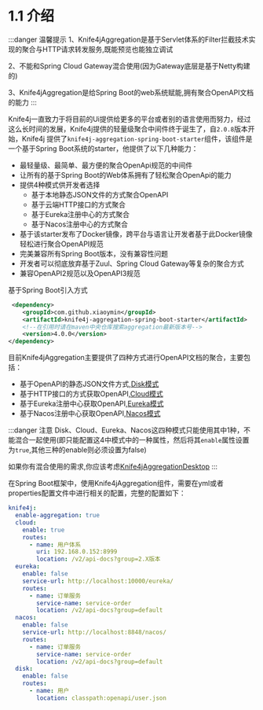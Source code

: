 # 1.1 介绍

:::danger 温馨提示
1、Knife4jAggregation是基于Servlet体系的Filter拦截技术实现的聚合与HTTP请求转发服务,既能预览也能独立调试

2、不能和Spring Cloud Gateway混合使用(因为Gateway底层是基于Netty构建的)

3、Knife4jAggregation是给Spring Boot的web系统赋能,拥有聚合OpenAPI文档的能力
:::

Knife4j一直致力于将目前的Ui提供给更多的平台或者别的语言使用而努力，经过这么长时间的发展，Knife4j提供的轻量级聚合中间件终于诞生了，自`2.0.8`版本开始，Knife4j
提供了`knife4j-aggregation-spring-boot-starter`组件，该组件是一个基于Spring Boot系统的starter，他提供了以下几种能力：

- 最轻量级、最简单、最方便的聚合OpenApi规范的中间件
- 让所有的基于Spring Boot的Web体系拥有了轻松聚合OpenApi的能力
- 提供4种模式供开发者选择
    - 基于本地静态JSON文件的方式聚合OpenAPI
    - 基于云端HTTP接口的方式聚合
    - 基于Eureka注册中心的方式聚合
    - 基于Nacos注册中心的方式聚合
- 基于该starter发布了Docker镜像，跨平台与语言让开发者基于此Docker镜像轻松进行聚合OpenAPI规范 
- 完美兼容所有Spring Boot版本，没有兼容性问题
- 开发者可以彻底放弃基于Zuul、Spring Cloud Gateway等复杂的聚合方式
- 兼容OpenAPI2规范以及OpenAPI3规范

基于Spring Boot引入方式
```xml
 <dependency>
    <groupId>com.github.xiaoymin</groupId>
    <artifactId>knife4j-aggregation-spring-boot-starter</artifactId>
    <!--在引用时请在maven中央仓库搜索aggregation最新版本号-->
    <version>4.0.0</version>
</dependency>
```

目前Knife4jAggregation主要提供了四种方式进行OpenAPI文档的聚合，主要包括：

- 基于OpenAPI的静态JSON文件方式,[Disk模式](aggregation-disk)
- 基于HTTP接口的方式获取OpenAPI,[Cloud模式](aggregation-cloud)
- 基于Eureka注册中心获取OpenAPI,[Eureka模式](aggregation-eureka)
- 基于Nacos注册中心获取OpenAPI,[Nacos模式](aggregation-nacos)


:::danger 注意
Disk、Cloud、Eureka、Nacos这四种模式只能使用其中1种，不能混合一起使用(即只能配置这4中模式中的一种属性，然后将其`enable`属性设置为`true`,其他三种的enable则必须设置为false)

如果你有混合使用的需求,你应该考虑[Knife4jAggregationDesktop](desktop-introduction)
:::


在Spring Boot框架中，使用Knife4jAggregation组件，需要在yml或者properties配置文件中进行相关的配置，完整的配置如下：


```yml
knife4j:
  enable-aggregation: true
  cloud:
    enable: true
    routes:
      - name: 用户体系
        uri: 192.168.0.152:8999
        location: /v2/api-docs?group=2.X版本
  eureka:
    enable: false
    service-url: http://localhost:10000/eureka/
    routes:
      - name: 订单服务
        service-name: service-order
        location: /v2/api-docs?group=default
  nacos:
    enable: false
    service-url: http://localhost:8848/nacos/
    routes:
      - name: 订单服务
        service-name: service-order
        location: /v2/api-docs?group=default
  disk:
    enable: false
    routes:
      - name: 用户
        location: classpath:openapi/user.json
```
